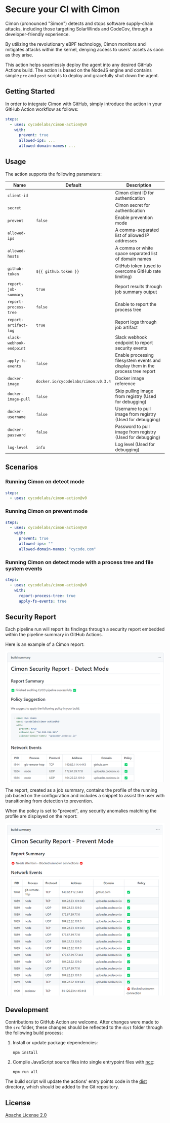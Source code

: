 # Secure your CI with Cimon

Cimon (pronounced "Simon") detects and stops software supply-chain attacks, including those targeting SolarWinds and CodeCov, through a developer-friendly experience.

By utilizing the revolutionary eBPF technology, Cimon monitors and mitigates attacks within the kernel, denying access to users' assets as soon as they arise.

This action helps seamlessly deploy the agent into any desired GitHub Actions build. The action is based on the NodeJS engine and contains simple `pre` and `post` scripts to deploy and gracefully shut down the agent.

## Getting Started

In order to integrate Cimon with GitHub, simply introduce the action in your GitHub Action workflow as follows:

``` yaml
steps:
  - uses: cycodelabs/cimon-action@v0
    with:
      prevent: true
      allowed-ips: ...
      allowed-domain-names: ...
```

## Usage

The action supports the following parameters:

| Name                     | Default                             | Description                                                                     |
|--------------------------|-------------------------------------|---------------------------------------------------------------------------------|
| `client-id`              |                                     | Cimon client ID for authentication                                              |
| `secret`                 |                                     | Cimon secret for authentication                                                 |
| `prevent`                | `false`                             | Enable prevention mode                                                          |
| `allowed-ips`            |                                     | A comma-separated list of allowed IP addresses                                  |
| `allowed-hosts`          |                                     | A comma or white space separated list of domain names                           |
| `github-token`           | `${{ github.token }}`               | GitHub token (used to overcome GitHub rate limiting)                            |
| `report-job-summary`     | `true`                              | Report results through job summary output                                       |
| `report-process-tree`    | `false`                             | Enable to report the process tree                                               |
| `report-artifact-log`    | `true`                              | Report logs through job artifact                                                |
| `slack-webhook-endpoint` |                                     | Slack webhook endpoint to report security events                                |
| `apply-fs-events`        | `false`                             | Enable processing filesystem events and display them in the process tree report |
| `docker-image`           | `docker.io/cycodelabs/cimon:v0.3.4` | Docker image reference                                                          |
| `docker-image-pull`      | `false`                             | Skip pulling image from registry (Used for debugging)                           |
| `docker-username`        | `false`                             | Username to pull image from registry (Used for debugging)                       |
| `docker-password`        | `false`                             | Password to pull image from registry (Used for debugging)                       |
| `log-level`              | `info`                              | Log level (Used for debugging)                                                  |

## Scenarios

### Running Cimon on detect mode

``` yaml
steps:
  - uses: cycodelabs/cimon-action@v0
```

### Running Cimon on prevent mode

``` yaml
steps:
  - uses: cycodelabs/cimon-action@v0
    with:
      prevent: true
      allowed-ips: ""
      allowed-domain-names: "cycode.com"
```

### Running Cimon on detect mode with a process tree and file system events

``` yaml
steps:
  - uses: cycodelabs/cimon-action@v0
    with:
      report-process-tree: true
      apply-fs-events: true
```
## Security Report

Each pipeline run will report its findings through a security report embedded within the pipeline summary in GitHub Actions. 

Here is an example of a Cimon report:

![](./pics/detect-report.png)

The report, created as a job summary, contains the profile of the running job based on the configuration and includes a snippet to assist the user with transitioning from detection to prevention.

When the policy is set to "prevent", any security anomalies matching the profile are displayed on the report:

![](./pics/prevent-report.png)

## Development

Contributions to GitHub Action are welcome. After changes were made to the `src` folder, these changes should be reflected to the `dist` folder through the following build process:

1. Install or update package dependencies:
   ```
   npm install
   ```
2. Compile JavaScript source files into single entrypoint files with [ncc]:
   ```
   npm run all
   ```

The build script will update the actions' entry points code in the [dist](dist) directory, which should be added to the Git repository.

[ncc]: https://github.com/vercel/ncc

## License

[Apache License 2.0](./LICENSE.md)